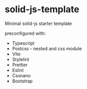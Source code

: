 # solid-js-template
Minimal solid-js starter template

preconfigured with:
- Typescript
- Postcss - nested and css module
- Vite
- Stylelint
- Prettier
- Eslint
- Cssnano
- Bootstrap
